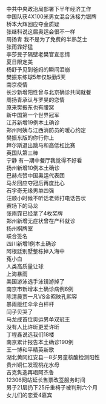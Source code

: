 中共中央政治局部署下半年经济工作  
中国队获4X100米男女混合泳接力银牌  
桥本大辉回应夺金质疑  
张继科说这届奥运会很不一样  
周扬青 我不是为了免费的半熟芝士  
张雨霏好猛  
李莎旻子隔壁老樊官宣恋情  
夏日限定美  
杨舒予见到爸妈的瞬间泪崩  
樊振东练球5年仅缺勤5天  
南京疫情  
长沙新增阳性曾与北京确诊共同就餐  
周扬青承认与罗昊的恋情  
原来樊振东也有腰窝  
新中国第一个世界冠军  
江苏新增19例本土确诊  
郑州阿姨与江西消防员的暖心约定  
樊振东版的你行你上  
拜尔斯退出跳马和高低杠比赛  
英国队第三棒  
宁静 有一期中餐厅我觉得不好看  
扬州新增10例本土确诊  
巴赫点赞中国奥运代表团  
马龙回应夺冠后再度比心  
石宇奇无缘男单四强  
汪顺小时候不听话老师打电话告状  
赛场下的马龙  
张雨霏已经拿了4枚奖牌  
郑州新增无症状曾在产科就诊  
扬州棋牌室  
联合签名  
四川新增1例本土确诊  
阿根廷别墅整栋掉入海中  
菟小白  
人类高质量让球  
上海暴雨  
美国游泳选手泳镜游掉了  
南京市新增本土确诊病例6例  
陈清晨贾一凡VS金昭映孔熙容  
暴雨版红伞伞白杆杆  
闫子贝哭了  
马龙成首位奥运男单双冠王  
没有人比许昕更爱许昕  
丁程鑫说选我们18楼  
南京累计报告本土确诊190例  
王一博和平精英新歌  
湖北黄冈红安县一8岁男童核酸检测阳性  
贵州铜仁发现桃花水母  
吉克隽逸再唱阿杰鲁  
12306网站延长售票改签服务时间  
男子21层扔下25斤重椅子被判刑六个月  
女儿们的恋爱4嘉宾  
